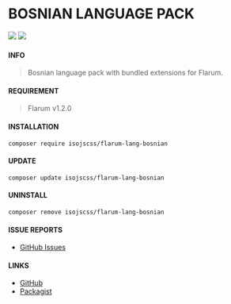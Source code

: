 # BOSNIAN LANGUAGE PACK
[![](https://img.shields.io/badge/License-MIT-blue)](https://github.com/isojscss/flarum-lang-bosnian/master/LICENSE) [![](https://img.shields.io/badge/Packagist-Latest%20version-orange)](https://packagist.org/packages/isojscss/flarum-lang-bosnian)

#### INFO

> Bosnian language pack with bundled extensions for Flarum.

#### REQUIREMENT

> Flarum v1.2.0
> 
#### INSTALLATION
`composer require isojscss/flarum-lang-bosnian`
#### UPDATE
`composer update isojscss/flarum-lang-bosnian`
#### UNINSTALL
`composer remove isojscss/flarum-lang-bosnian`
#### ISSUE REPORTS

- [GitHub Issues](https://github.com/isojscss/flarum-lang-bosnian/issues)

#### LINKS

- [GitHub](https://github.com/isojscss/flarum-lang-bosnian)
- [Packagist](https://packagist.org/packages/isojscss/flarum-lang-bosnian)
